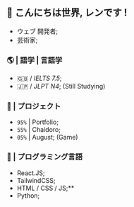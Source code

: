 ## 💮 こんにちは世界, レンです !
- ウェブ 開発者;
- 芸術家;
### 🌎 | 語学 | 言語学
- 🇬🇧 / *IELTS 7.5*;
- 🇯🇵 / *JLPT N4*; (Still Studying)

### 🌟 | プロジェクト
- `95%` | Portfolio;
- `55%` | Chaidoro;
- `05%` | August; (Game)

### 💫 | プログラミング言語
- React.JS;
- TailwindCSS;
- HTML / CSS / JS;**
- Python;
